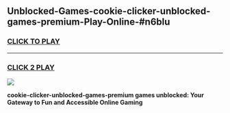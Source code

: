 
## Unblocked-Games-cookie-clicker-unblocked-games-premium-Play-Online-#n6blu
<h3>
<a href="https://premium.freeplayer.one?title=cookie-clicker-unblocked-games-premium&ref=27F">CLICK TO PLAY</a></h3>
<hr>

<h3>
<a href="https://premium.freeplayer.one?title=cookie-clicker-unblocked-games-premium&ref=27F">CLICK 2 PLAY</a>
  
</h3>

<a href="https://premium.freeplayer.one?title=cookie-clicker-unblocked-games-premium&ref=27F"><img src="https://clearcache.store/games.png"></a>


**cookie-clicker-unblocked-games-premium games unblocked: Your Gateway to Fun and Accessible Online Gaming**
